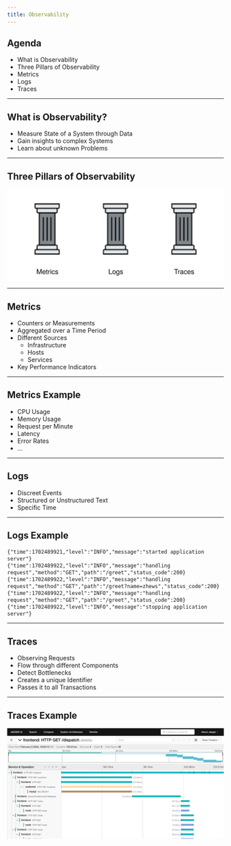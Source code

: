 ```yaml
---
title: Observability
---
```


## Agenda

- What is Observability
- Three Pillars of Observability
- Metrics
- Logs
- Traces

---

## What is Observability?

- Measure State of a System through Data
- Gain insights to complex Systems
- Learn about unknown Problems

---

## Three Pillars of Observability

![](../assets/L23-three-pillars-of-observability.png)

---

## Metrics

- Counters or Measurements
- Aggregated over a Time Period
- Different Sources
  - Infrastructure
  - Hosts
  - Services
- Key Performance Indicators

---

## Metrics Example

- CPU Usage
- Memory Usage
- Request per Minute
- Latency
- Error Rates
- ...

---

## Logs

- Discreet Events
- Structured or Unstructured Text
- Specific Time

---

## Logs Example

```
{"time":1702489921,"level":"INFO","message":"started application server"}
{"time":1702489922,"level":"INFO","message":"handling request","method":"GET","path":"/greet","status_code":200}
{"time":1702489922,"level":"INFO","message":"handling request","method":"GET","path":"/greet?name=zhews","status_code":200}
{"time":1702489922,"level":"INFO","message":"handling request","method":"GET","path":"/greet","status_code":200}
{"time":1702489922,"level":"INFO","message":"stopping application server"}
```

---

## Traces

- Observing Requests
- Flow through different Components
- Detect Bottlenecks
- Creates a unique Identifier
- Passes it to all Transactions

---

## Traces Example

![](../assets/L23-tracing.webp)
